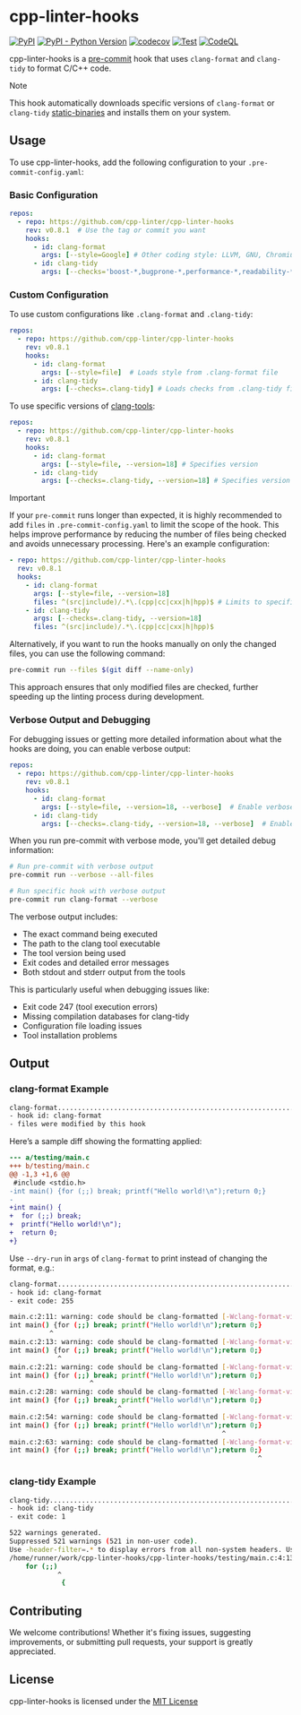 # cpp-linter-hooks

[![PyPI](https://img.shields.io/pypi/v/cpp-linter-hooks?color=blue)](https://pypi.org/project/cpp-linter-hooks/)
[![PyPI - Python Version](https://img.shields.io/pypi/pyversions/cpp-linter-hooks)](https://pypi.org/project/cpp-linter-hooks/)
[![codecov](https://codecov.io/gh/cpp-linter/cpp-linter-hooks/branch/main/graph/badge.svg?token=L74Z3HZ4Y5)](https://codecov.io/gh/cpp-linter/cpp-linter-hooks)
[![Test](https://github.com/cpp-linter/cpp-linter-hooks/actions/workflows/test.yml/badge.svg)](https://github.com/cpp-linter/cpp-linter-hooks/actions/workflows/test.yml)
[![CodeQL](https://github.com/cpp-linter/cpp-linter-hooks/actions/workflows/codeql.yml/badge.svg)](https://github.com/cpp-linter/cpp-linter-hooks/actions/workflows/codeql.yml)
<!-- [![PyPI - Downloads](https://img.shields.io/pypi/dw/cpp-linter-hooks)](https://pypi.org/project/cpp-linter-hooks/) -->

cpp-linter-hooks is a [pre-commit](https://pre-commit.com/) hook that uses `clang-format` and `clang-tidy` to format C/C++ code.

> [!NOTE]
> This hook automatically downloads specific versions of `clang-format` or `clang-tidy` [static-binaries](https://github.com/cpp-linter/clang-tools-static-binaries) and installs them on your system.

## Usage

To use cpp-linter-hooks, add the following configuration to your `.pre-commit-config.yaml`:

### Basic Configuration

```yaml
repos:
  - repo: https://github.com/cpp-linter/cpp-linter-hooks
    rev: v0.8.1  # Use the tag or commit you want
    hooks:
      - id: clang-format
        args: [--style=Google] # Other coding style: LLVM, GNU, Chromium, Microsoft, Mozilla, WebKit.
      - id: clang-tidy
        args: [--checks='boost-*,bugprone-*,performance-*,readability-*,portability-*,modernize-*,clang-analyzer-*,cppcoreguidelines-*']
```

### Custom Configuration

To use custom configurations like `.clang-format` and `.clang-tidy`:

```yaml
repos:
  - repo: https://github.com/cpp-linter/cpp-linter-hooks
    rev: v0.8.1
    hooks:
      - id: clang-format
        args: [--style=file]  # Loads style from .clang-format file
      - id: clang-tidy
        args: [--checks=.clang-tidy] # Loads checks from .clang-tidy file
```

To use specific versions of [clang-tools](https://github.com/cpp-linter/clang-tools-pip?tab=readme-ov-file#supported-versions):

```yaml
repos:
  - repo: https://github.com/cpp-linter/cpp-linter-hooks
    rev: v0.8.1
    hooks:
      - id: clang-format
        args: [--style=file, --version=18] # Specifies version
      - id: clang-tidy
        args: [--checks=.clang-tidy, --version=18] # Specifies version
```

> [!IMPORTANT]
> If your `pre-commit` runs longer than expected, it is highly recommended to add `files` in `.pre-commit-config.yaml` to limit the scope of the hook. This helps improve performance by reducing the number of files being checked and avoids unnecessary processing. Here's an example configuration:


```yaml
- repo: https://github.com/cpp-linter/cpp-linter-hooks
  rev: v0.8.1
  hooks:
    - id: clang-format
      args: [--style=file, --version=18]
      files: ^(src|include)/.*\.(cpp|cc|cxx|h|hpp)$ # Limits to specific dirs and file types
    - id: clang-tidy
      args: [--checks=.clang-tidy, --version=18]
      files: ^(src|include)/.*\.(cpp|cc|cxx|h|hpp)$
```

Alternatively, if you want to run the hooks manually on only the changed files, you can use the following command:

```bash
pre-commit run --files $(git diff --name-only)
```

This approach ensures that only modified files are checked, further speeding up the linting process during development.

### Verbose Output and Debugging

For debugging issues or getting more detailed information about what the hooks are doing, you can enable verbose output:

```yaml
repos:
  - repo: https://github.com/cpp-linter/cpp-linter-hooks
    rev: v0.8.1
    hooks:
      - id: clang-format
        args: [--style=file, --version=18, --verbose]  # Enable verbose output
      - id: clang-tidy
        args: [--checks=.clang-tidy, --version=18, --verbose]  # Enable verbose output
```

When you run pre-commit with verbose mode, you'll get detailed debug information:

```bash
# Run pre-commit with verbose output
pre-commit run --verbose --all-files

# Run specific hook with verbose output
pre-commit run clang-format --verbose
```

The verbose output includes:
- The exact command being executed
- The path to the clang tool executable
- The tool version being used
- Exit codes and detailed error messages
- Both stdout and stderr output from the tools

This is particularly useful when debugging issues like:
- Exit code 247 (tool execution errors)
- Missing compilation databases for clang-tidy
- Configuration file loading issues
- Tool installation problems

## Output

### clang-format Example

```bash
clang-format.............................................................Failed
- hook id: clang-format
- files were modified by this hook
```

Here’s a sample diff showing the formatting applied:

```diff
--- a/testing/main.c
+++ b/testing/main.c
@@ -1,3 +1,6 @@
 #include <stdio.h>
-int main() {for (;;) break; printf("Hello world!\n");return 0;}
-
+int main() {
+  for (;;) break;
+  printf("Hello world!\n");
+  return 0;
+}
```

Use `--dry-run` in `args` of `clang-format` to print instead of changing the format, e.g.:

```bash
clang-format.............................................................Failed
- hook id: clang-format
- exit code: 255

main.c:2:11: warning: code should be clang-formatted [-Wclang-format-violations]
int main() {for (;;) break; printf("Hello world!\n");return 0;}
          ^
main.c:2:13: warning: code should be clang-formatted [-Wclang-format-violations]
int main() {for (;;) break; printf("Hello world!\n");return 0;}
            ^
main.c:2:21: warning: code should be clang-formatted [-Wclang-format-violations]
int main() {for (;;) break; printf("Hello world!\n");return 0;}
                    ^
main.c:2:28: warning: code should be clang-formatted [-Wclang-format-violations]
int main() {for (;;) break; printf("Hello world!\n");return 0;}
                           ^
main.c:2:54: warning: code should be clang-formatted [-Wclang-format-violations]
int main() {for (;;) break; printf("Hello world!\n");return 0;}
                                                     ^
main.c:2:63: warning: code should be clang-formatted [-Wclang-format-violations]
int main() {for (;;) break; printf("Hello world!\n");return 0;}
                                                              ^
```

### clang-tidy Example

```bash
clang-tidy...............................................................Failed
- hook id: clang-tidy
- exit code: 1

522 warnings generated.
Suppressed 521 warnings (521 in non-user code).
Use -header-filter=.* to display errors from all non-system headers. Use -system-headers to display errors from system headers as well.
/home/runner/work/cpp-linter-hooks/cpp-linter-hooks/testing/main.c:4:13: warning: statement should be inside braces [readability-braces-around-statements]
    for (;;)
            ^
             {
```

## Contributing

We welcome contributions! Whether it's fixing issues, suggesting improvements, or submitting pull requests, your support is greatly appreciated.

## License

cpp-linter-hooks is licensed under the [MIT License](LICENSE)
